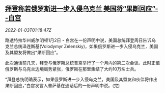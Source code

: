 <!--1641173464000-->
[拜登称若俄罗斯进一步入侵乌克兰 美国将“果断回应”--白宫](https://cn.reuters.com/article/biden-russia-0102-sun-idCNKBS2JD01K)
------

<div><i>2022-01-03T01:18:47Z</i></div><p>路透特拉华州威尔明顿1月2日 - 白宫在一份声明中说，美国总统拜登周日告诉乌克兰总统泽连斯基(Volodymyr Zelenskiy)，如果俄罗斯进一步入侵乌克兰，美国及其盟友将做出“果断回应”。</p><p>此次通话前几天，拜登与俄罗斯总统普京举行了一个月内的第二次会谈。此时正值俄罗斯与乌克兰边境局势紧张，俄罗斯在那里集结了大约10万名士兵。</p><p>“拜登总统明确表示，如果俄罗斯进一步入侵乌克兰，美国及其盟友和伙伴将作出果断回应，”白宫发言人普萨基在通话后的一份声明中说。(完)</p>
